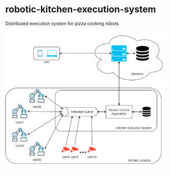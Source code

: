 # robotic-kitchen-execution-system
Distributed execution system for pizza cooking robots


![General System Design](/img/general_system_design.png)
